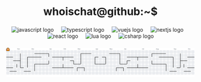 <h1 align="center">whoischat@github:~$</h1>

###

<div align="center">
  <img src="https://cdn.jsdelivr.net/gh/devicons/devicon/icons/javascript/javascript-plain.svg" height="60" alt="javascript logo"  />
  <img width="12" />
  <img src="https://cdn.jsdelivr.net/gh/devicons/devicon/icons/typescript/typescript-plain.svg" height="60" alt="typescript logo"  />
  <img width="12" />
  <img src="https://cdn.jsdelivr.net/gh/devicons/devicon/icons/vuejs/vuejs-original.svg" height="60" alt="vuejs logo"  />
  <img width="12" />
  <img src="https://cdn.jsdelivr.net/gh/devicons/devicon/icons/nextjs/nextjs-original.svg" height="60" alt="nextjs logo"  />
  <img width="12" />
  <img src="https://cdn.jsdelivr.net/gh/devicons/devicon/icons/react/react-original.svg" height="60" alt="react logo"  />
  <img width="12" />
  <img src="https://cdn.jsdelivr.net/gh/devicons/devicon/icons/lua/lua-plain.svg" height="60" alt="lua logo"  />
  <img width="12" />
  <img src="https://cdn.jsdelivr.net/gh/devicons/devicon/icons/csharp/csharp-plain.svg" height="60" alt="csharp logo"  />
</div>

###

<picture>
  <source media="(prefers-color-scheme: dark)" srcset="https://raw.githubusercontent.com/whoisch4t/whoischat/output/pacman-contribution-graph-dark.svg">
  <source media="(prefers-color-scheme: light)" srcset="https://raw.githubusercontent.com/whoisch4t/whoischat/output/pacman-contribution-graph.svg">
  <img alt="pacman contribution graph" src="https://raw.githubusercontent.com/whoisch4t/whoischat/output/pacman-contribution-graph.svg">
</picture>

###
